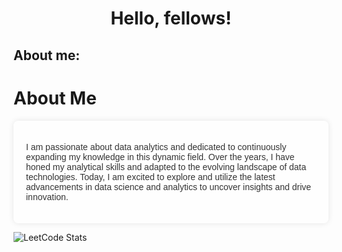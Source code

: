 <h1> <center>Hello, fellows!</center> </h1>
<h2 align="left">About me:</h2>

# About Me

<div style="background-color: rgba(255, 255, 255, 0.8); padding: 20px; border-radius: 8px; box-shadow: 0 0 10px rgba(0, 0, 0, 0.1); font-family: Arial, sans-serif; color: #333;">

I am passionate about data analytics and dedicated to continuously expanding my knowledge in this dynamic field. Over the years, I have honed my analytical skills and adapted to the evolving landscape of data technologies. Today, I am excited to explore and utilize the latest advancements in data science and analytics to uncover insights and drive innovation.

</div>













![LeetCode Stats](https://leetcode.card.workers.dev/Inveterate_Enthusiast?theme=auto&font=baloo&extension=activity)